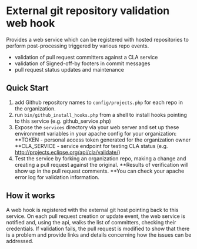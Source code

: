 External git repository validation web hook
==============
Provides a web service which can be registered with hosted repositories
to perform post-processing triggered by various repo events.

* validation of pull request committers against a CLA service
* validation of Signed-off-by footers in commit messages
* pull request status updates and maintenance

Quick Start
--------------
1. add Github repository names to ```config/projects.php``` for each repo in the organization.
2. run ```bin/github_install_hooks.php``` from a shell to install hooks pointing to this service (e.g. github_service.php)
3. Expose the ```services``` directory via your web server and set up these environment variables in your apache config for your organization:
**TOKEN - personal access token generated for the organization owner
**CLA_SERVICE - service endpoint for testing CLA status (e.g. http://projects.eclipse.org/api/cla/validate/)
3. Test the service by forking an organization repo, making a change and creating a pull request against the original.
**Results of verification will show up in the pull request comments.
**You can check your apache error log for validation information.

How it works
------------
A web hook is registered with the external git host pointing back to this service. On each pull request creation or update event, the web service is notified and, using the api, walks the list of committers, checking their credentials. If validation fails, the pull request is modified to show that there is a problem and provide links and details concerning how the issues can be addressed.
